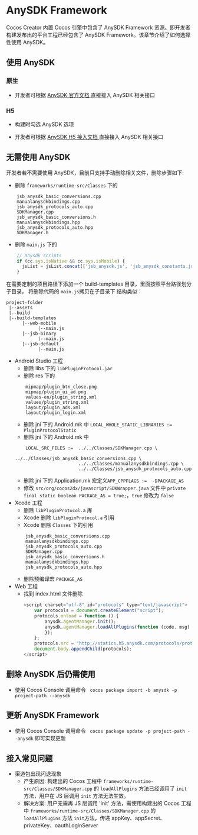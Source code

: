 
# AnySDK Framework

Cocos Creator 内置 Cocos 引擎中包含了 AnySDK Framework 资源。即开发者构建发布出的平台工程已经包含了 AnySDK Framework。该章节介绍了如何选择性使用 AnySDK。

## 使用 AnySDK 

### 原生

- 开发者可根据 [ AnySDK 官方文档 ](http://docs.anysdk.com) 直接接入 AnySDK 相关接口

### H5

- 构建时勾选 AnySDK 选项

- 开发者可根据 [ AnySDK H5 接入文档 ](http://docs.anysdk.com/H5Tutorial) 直接接入 AnySDK 相关接口


## 无需使用 AnySDK

开发者若不需要使用 AnySDK，目前只支持手动删除相关文件，删除步骤如下:
- 删除 `frameworks/runtime-src/Classes` 下的 
```
	jsb_anysdk_basic_conversions.cpp
	manualanysdkbindings.cpp
	jsb_anysdk_protocols_auto.cpp 
	SDKManager.cpp
	jsb_anysdk_basic_conversions.h
	manualanysdkbindings.hpp
	jsb_anysdk_protocols_auto.hpp 
	SDKManager.h
```

- 删除 `main.js` 下的
``` js
    // anysdk scripts
    if (cc.sys.isNative && cc.sys.isMobile) {
      jsList = jsList.concat(['jsb_anysdk.js', 'jsb_anysdk_constants.js']);
    }
```
在需要定制的项目路径下添加一个 build-templates 目录，里面按照平台路径划分子目录， 将删除代码的 `main.js`拷贝在子目录下
结构类似：

```
project-folder
 |--assets
 |--build
 |--build-templates
      |--web-mobile
            |--main.js
      |--jsb-binary
            |--main.js
      |--jsb-default
            |--main.js
```

- Android Studio 工程
	* 删除 libs 下的 `libPluginProtocol.jar` 
	* 删除 res 下的
	```
		mipmap/plugin_btn_close.png
		mipmap/plugin_ui_ad.png
		values-en/plugin_string.xml
		values/plugin_string.xml
		layout/plugin_ads.xml
		layout/plugin_login.xml
	```
	* 删除 jni 下的 Android.mk 中 `LOCAL_WHOLE_STATIC_LIBRARIES := PluginProtocolStatic`
	* 删除 jni 下的 Android.mk 中 
	```
		LOCAL_SRC_FILES :=  ../../Classes/SDKManager.cpp \
							../../Classes/jsb_anysdk_basic_conversions.cpp \
							../../Classes/manualanysdkbindings.cpp \
							../../Classes/jsb_anysdk_protocols_auto.cpp
	```
	* 删除 jni 下的 Application.mk 宏定义`APP_CPPFLAGS :=  -DPACKAGE_AS`
	* 修改 `src/org/cocos2dx/javascript/SDKWrapper.java` 文件中 `private final static boolean PACKAGE_AS = true;`，`true` 修改为 `false`
- Xcode 工程
	* 删除 `libPluginProtocol.a` 库
	* Xcode 删除 `libPluginProtocol.a` 引用
	* Xcode 删除 `Classes` 下的引用
	```
		jsb_anysdk_basic_conversions.cpp
		manualanysdkbindings.cpp
		jsb_anysdk_protocols_auto.cpp 
		SDKManager.cpp
		jsb_anysdk_basic_conversions.h
		manualanysdkbindings.hpp
		jsb_anysdk_protocols_auto.hpp 
	```
	* 删除预编译宏 `PACKAGE_AS`
- Web 工程
	* 找到 index.html 文件删除
		```js
		<script charset="utf-8" id="protocols" type="text/javascript">
			var protocols = document.createElement("script");
			protocols.onload = function () {
				anysdk.agentManager.init();
				anysdk.agentManager.loadAllPlugins(function (code, msg) {
      			});
			};
			protocols.src = "http://statics.h5.anysdk.com/protocols/protocols.js";
			document.body.appendChild(protocols);
		</script>
  	 	```

## 删除 AnySDK 后仍需使用 
- 使用 Cocos Console 调用命令 ` cocos package import -b anysdk -p project-path --anysdk`

## 更新 AnySDK Framework
- 使用 Cocos Console 调用命令 ` cocos package update -p project-path --anysdk` 即可实现更新

## 接入常见问题
- 渠道包出现闪退现象
	* 产生原因: 构建出的 Cocos 工程中 `frameworks/runtime-src/Classes/SDKManager.cpp` 的 `loadAllPlugins` 方法已经调用了 `init` 方法，用户在 JS 层调用 `init` 方法无法生效。
	* 解决方案: 用户无需再 JS 层调用 'init' 方法，需使用构建出的 Cocos 工程中 `frameworks/runtime-src/Classes/SDKManager.cpp` 的 `loadAllPlugins` 方法 `init`方法，传递 appKey、appSecret、privateKey、oauthLoginServer
